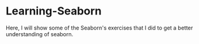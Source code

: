 # Learning-Seaborn
Here, I will show some of the Seaborn's exercises that I did to get a better understanding of seaborn.
